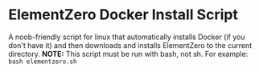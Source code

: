 # ElementZero Docker Install Script
A noob-friendly script for linux that automatically installs Docker (if you don't have it) and then downloads and installs ElementZero to the current directory.
****NOTE:**** This script must be run with bash, not sh. For example: `bash elementzero.sh`
